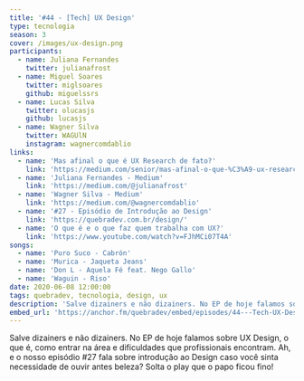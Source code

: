 ```yaml
---
title: '#44 - [Tech] UX Design'
type: tecnologia
season: 3
cover: /images/ux-design.png
participants:
  - name: Juliana Fernandes
    twitter: julianafrost
  - name: Miguel Soares
    twitter: miglsoares
    github: miguelssrs
  - name: Lucas Silva
    twitter: olucasjs
    github: lucasjs
  - name: Wagner Silva
    twitter: WAGUlN
    instagram: wagnercomdablio
links:
  - name: 'Mas afinal o que é UX Research de fato?'
    link: 'https://medium.com/senior/mas-afinal-o-que-%C3%A9-ux-research-de-fato-e6e490cd7ce5'
  - name: 'Juliana Fernandes - Medium'
    link: 'https://medium.com/@julianafrost'
  - name: 'Wagner Silva - Medium'
    link: 'https://medium.com/@wagnercomdablio'
  - name: '#27 - Episódio de Introdução ao Design'
    link: 'https://quebradev.com.br/design/'
  - name: 'O que é e o que faz quem trabalha com UX?'
    link: 'https://www.youtube.com/watch?v=FJhMCi07T4A'
songs:
  - name: 'Puro Suco - Cabrón'
  - name: 'Murica - Jaqueta Jeans'
  - name: 'Don L - Aquela Fé feat. Nego Gallo'
  - name: 'Waguin - Riso'
date: 2020-06-08 12:00:00
tags: quebradev, tecnologia, design, ux
description: 'Salve dizainers e não dizainers. No EP de hoje falamos sobre UX Design, o que é, como entrar na área e dificuldades que profissionais encontram. Ah, e o nosso episódio #27 fala sobre introdução ao Design caso você sinta necessidade de ouvir antes beleza? Solta o play que o papo ficou fino!'
embed_url: 'https://anchor.fm/quebradev/embed/episodes/44---Tech-UX-Design-ef4ml1/a-a2dkheg'
---
```


Salve dizainers e não dizainers. No EP de hoje falamos sobre UX Design, o que é, como entrar na área e dificuldades que profissionais encontram. Ah, e o nosso episódio #27 fala sobre introdução ao Design caso você sinta necessidade de ouvir antes beleza? Solta o play que o papo ficou fino!

